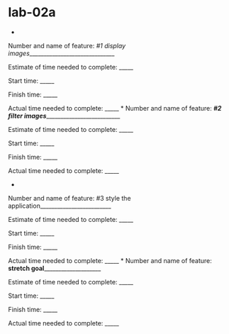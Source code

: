 # lab-02a

* 
Number and name of feature: _#1 display images_______________________________

Estimate of time needed to complete: _____

Start time: _____

Finish time: _____

Actual time needed to complete: _____
*
Number and name of feature: ___#2 filter images_____________________________

Estimate of time needed to complete: _____

Start time: _____

Finish time: _____

Actual time needed to complete: _____

* 
Number and name of feature: #3 style the application_________________________

Estimate of time needed to complete: _____

Start time: _____

Finish time: _____

Actual time needed to complete: _____
*
Number and name of feature: ______stretch goal__________________________

Estimate of time needed to complete: _____

Start time: _____

Finish time: _____

Actual time needed to complete: _____